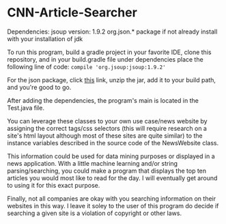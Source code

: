 # CNN-Article-Searcher

Dependencies:
jsoup version: 1.9.2
org.json.* package if not already install with your installation of jdk

To run this program, build a gradle project in your favorite IDE, clone this repository, 
and in your build.gradle file under dependencies place the following line of code: 
`compile 'org.jsoup:jsoup:1.9.2'`

For the json package, click <a href="http://www.java2s.com/Code/JarDownload/java/java-json.jar.zip">this</a> link, 
unzip the jar, add it to your build path, and you're good to go.

After adding the dependencies, the program's main is located in the Test.java file.

You can leverage these classes to your own use case/news website by assigning the correct tags/css selectors (this will require research on a site's html layout although most of these sites are quite similar) to the instance variables described in the source code of the NewsWebsite class.

This information could be used for data mining purposes or displayed in a news application.
With a little machine learning and/or string parsing/searching, you could make a program 
that displays the top ten articles you would most like to read for the day. I will eventually get around to using it for this exact purpose.

Finally, not all companies are okay with you searching information on their websites in this way.
I leave it soley to the user of this program do decide if searching a given site is a violation of copyright or other laws. 

